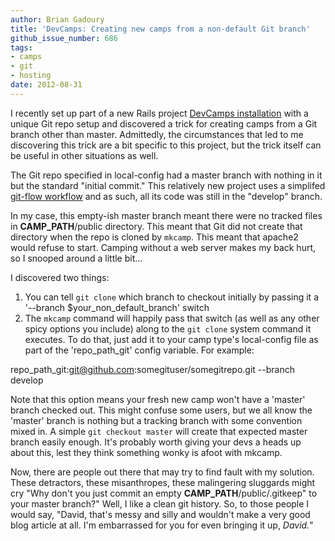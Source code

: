 ```yaml
---
author: Brian Gadoury
title: 'DevCamps: Creating new camps from a non-default Git branch'
github_issue_number: 686
tags:
- camps
- git
- hosting
date: 2012-08-31
---
```




I recently set up part of a new Rails project [DevCamps installation](http://www.devcamps.org/) with a unique Git repo setup and discovered a trick for creating camps from a Git branch other than master. Admittedly, the circumstances that led to me discovering this trick are a bit specific to this project, but the trick itself can be useful in other situations as well.

The Git repo specified in local-config had a master branch with nothing in it but the standard "initial commit." This relatively new project uses a simplifed [git-flow workflow](http://jeffkreeftmeijer.com/2010/why-arent-you-using-git-flow/) and as such, all its code was still in the "develop" branch. 

In my case, this empty-ish master branch meant there were no tracked files in __CAMP_PATH__/public directory. This meant that Git did not create that directory when the repo is cloned by `mkcamp`. This meant that apache2 would refuse to start. Camping without a web server makes my back hurt, so I snooped around a little bit...

I discovered two things:

1. You can tell `git clone` which branch to checkout initially by passing it a '--branch $your_non_default_branch' switch 
1. The `mkcamp` command will happily pass that switch (as well as any other spicy options you include) along to the `git clone` system command it executes. To do that, just add it to your camp type's local-config file as part of the 'repo_path_git' config variable. For example:

repo_path_git:git@github.com:somegituser/somegitrepo.git --branch develop 

Note that this option means your fresh new camp won't have a 'master' branch checked out. This might confuse some users, but we all know the 'master' branch is nothing but a tracking branch with some convention mixed in. A simple `git checkout master` will create that expected master branch easily enough. It's probably worth giving your devs a heads up about this, lest they think something wonky is afoot with mkcamp.

Now, there are people out there that may try to find fault with my solution. These detractors, these misanthropes, these malingering sluggards might cry "Why don't you just commit an empty __CAMP_PATH__/public/.gitkeep" to your master branch?" Well, I like a clean git history. So, to those people I would say, "David, that's messy and silly and wouldn't make a very good blog article at all. I'm embarrassed for you for even bringing it up, *David.*"


